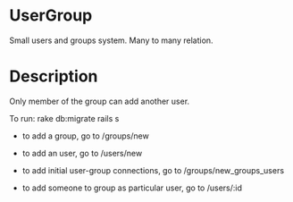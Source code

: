 UserGroup
=========

Small users and groups system. Many to many relation.


Description
===========

Only member of the group can add another user.


To run:
    rake db:migrate
    rails s

* to add a group, go to /groups/new
* to add an user, go to /users/new

* to add initial user-group connections, go to /groups/new_groups_users
* to add someone to group as particular user, go to /users/:id
